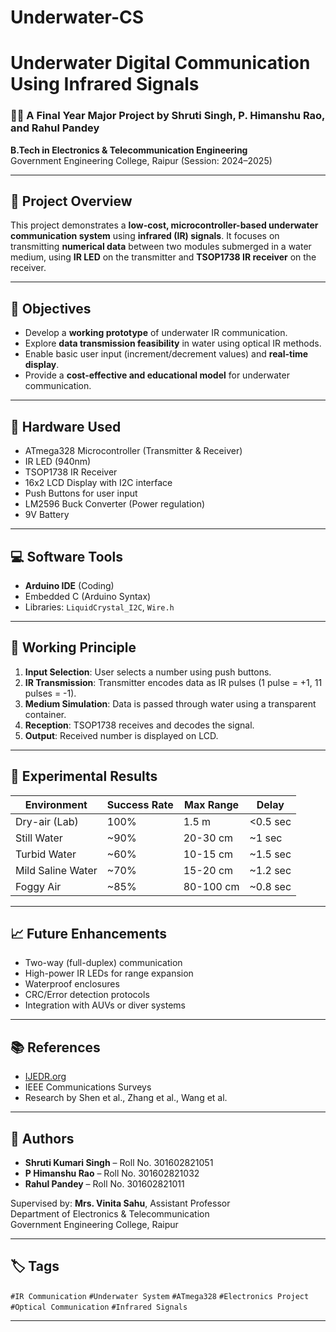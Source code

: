 # Underwater-CS
# Underwater Digital Communication Using Infrared Signals

### 👩‍🔬 A Final Year Major Project by Shruti Singh, P. Himanshu Rao, and Rahul Pandey  
**B.Tech in Electronics & Telecommunication Engineering**  
Government Engineering College, Raipur (Session: 2024–2025)

---

## 📘 Project Overview

This project demonstrates a **low-cost, microcontroller-based underwater communication system** using **infrared (IR) signals**. It focuses on transmitting **numerical data** between two modules submerged in a water medium, using **IR LED** on the transmitter and **TSOP1738 IR receiver** on the receiver.

---

## 🎯 Objectives

- Develop a **working prototype** of underwater IR communication.
- Explore **data transmission feasibility** in water using optical IR methods.
- Enable basic user input (increment/decrement values) and **real-time display**.
- Provide a **cost-effective and educational model** for underwater communication.

---

## 🔧 Hardware Used

- ATmega328 Microcontroller (Transmitter & Receiver)
- IR LED (940nm)
- TSOP1738 IR Receiver
- 16x2 LCD Display with I2C interface
- Push Buttons for user input
- LM2596 Buck Converter (Power regulation)
- 9V Battery

---

## 💻 Software Tools

- **Arduino IDE** (Coding)
- Embedded C (Arduino Syntax)
- Libraries: `LiquidCrystal_I2C`, `Wire.h`

---

## 📡 Working Principle

1. **Input Selection**: User selects a number using push buttons.
2. **IR Transmission**: Transmitter encodes data as IR pulses (1 pulse = +1, 11 pulses = -1).
3. **Medium Simulation**: Data is passed through water using a transparent container.
4. **Reception**: TSOP1738 receives and decodes the signal.
5. **Output**: Received number is displayed on LCD.

---

## 🧪 Experimental Results

| Environment            | Success Rate | Max Range | Delay     |
|------------------------|--------------|-----------|-----------|
| Dry-air (Lab)          | 100%         | 1.5 m     | <0.5 sec  |
| Still Water            | ~90%         | 20-30 cm  | ~1 sec    |
| Turbid Water           | ~60%         | 10-15 cm  | ~1.5 sec  |
| Mild Saline Water      | ~70%         | 15-20 cm  | ~1.2 sec  |
| Foggy Air              | ~85%         | 80-100 cm | ~0.8 sec  |

---

## 📈 Future Enhancements

- Two-way (full-duplex) communication
- High-power IR LEDs for range expansion
- Waterproof enclosures
- CRC/Error detection protocols
- Integration with AUVs or diver systems

---

## 📚 References

- [IJEDR.org](http://www.ijedr.org)
- IEEE Communications Surveys
- Research by Shen et al., Zhang et al., Wang et al.

---

## 🧠 Authors

- **Shruti Kumari Singh** – Roll No. 301602821051
- **P Himanshu Rao** – Roll No. 301602821032
- **Rahul Pandey** – Roll No. 301602821011

Supervised by: **Mrs. Vinita Sahu**, Assistant Professor  
Department of Electronics & Telecommunication  
Government Engineering College, Raipur

---

## 🏷️ Tags

`#IR Communication` `#Underwater System` `#ATmega328` `#Electronics Project` `#Optical Communication` `#Infrared Signals`

---
